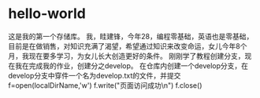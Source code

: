 # hello-world
这是我的第一个存储库。
我，眭建锋，今年28，编程零基础，英语也是零基础，目前是在做销售，对知识充满了渴望，希望通过知识来改变命运，女儿今年8个月，我现在要多学习，为女儿长大创造更好的条件。
刚刚学了教程创建分支，现在我在完成我的作业，创建分之develop。
在仓库内创建一个develop分支，在develop分支中穿件一个名为develop.txt的文件，并提交
f=open(localDirName,'w')
f.write("页面访问成功\n")
f.close()
